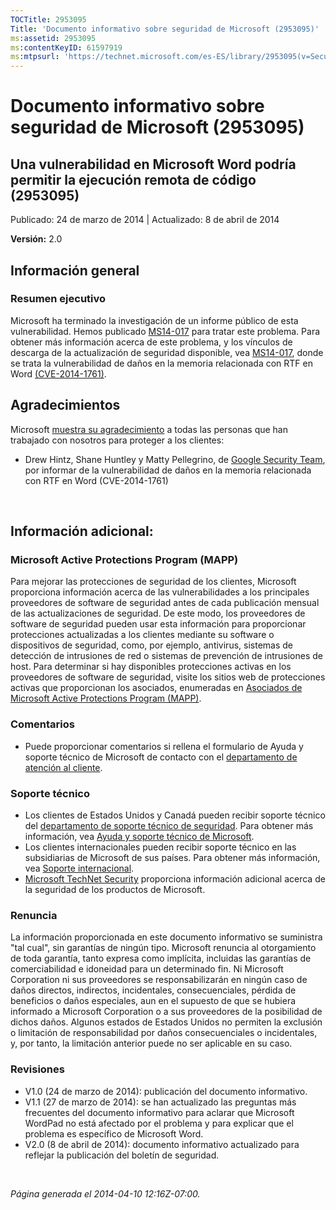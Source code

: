 ```yaml
---
TOCTitle: 2953095
Title: 'Documento informativo sobre seguridad de Microsoft (2953095)'
ms:assetid: 2953095
ms:contentKeyID: 61597919
ms:mtpsurl: 'https://technet.microsoft.com/es-ES/library/2953095(v=Security.10)'
---
```


Documento informativo sobre seguridad de Microsoft (2953095)
============================================================

Una vulnerabilidad en Microsoft Word podría permitir la ejecución remota de código (2953095)
--------------------------------------------------------------------------------------------

Publicado: 24 de marzo de 2014 | Actualizado: 8 de abril de 2014

**Versión:** 2.0

Información general
-------------------

### Resumen ejecutivo

Microsoft ha terminado la investigación de un informe público de esta vulnerabilidad. Hemos publicado [MS14-017](http://go.microsoft.com/fwlink/?linkid=393531) para tratar este problema. Para obtener más información acerca de este problema, y los vínculos de descarga de la actualización de seguridad disponible, vea [MS14-017](http://go.microsoft.com/fwlink/?linkid=393531), donde se trata la vulnerabilidad de daños en la memoria relacionada con RTF en Word [(CVE-2014-1761)](http://www.cve.mitre.org/cgi-bin/cvename.cgi?name=cve-2014-1761).

Agradecimientos
---------------

<span id="sectionToggle0"></span>
Microsoft [muestra su agradecimiento](http://go.microsoft.com/fwlink/?linkid=21127) a todas las personas que han trabajado con nosotros para proteger a los clientes:

-   Drew Hintz, Shane Huntley y Matty Pellegrino, de [Google Security Team](http://www.google.com/), por informar de la vulnerabilidad de daños en la memoria relacionada con RTF en Word (CVE-2014-1761)

 

Información adicional:
----------------------

<span id="sectionToggle1"></span>
### Microsoft Active Protections Program (MAPP)

Para mejorar las protecciones de seguridad de los clientes, Microsoft proporciona información acerca de las vulnerabilidades a los principales proveedores de software de seguridad antes de cada publicación mensual de las actualizaciones de seguridad. De este modo, los proveedores de software de seguridad pueden usar esta información para proporcionar protecciones actualizadas a los clientes mediante su software o dispositivos de seguridad, como, por ejemplo, antivirus, sistemas de detección de intrusiones de red o sistemas de prevención de intrusiones de host. Para determinar si hay disponibles protecciones activas en los proveedores de software de seguridad, visite los sitios web de protecciones activas que proporcionan los asociados, enumeradas en [Asociados de Microsoft Active Protections Program (MAPP)](http://go.microsoft.com/fwlink/?linkid=215201).

### Comentarios

-   Puede proporcionar comentarios si rellena el formulario de Ayuda y soporte técnico de Microsoft de contacto con el [departamento de atención al cliente](http://support.microsoft.com/kb/?scid=sw;en;1257&showpage=1&ws=technet&sd=tech).

### Soporte técnico

-   Los clientes de Estados Unidos y Canadá pueden recibir soporte técnico del [departamento de soporte técnico de seguridad](http://go.microsoft.com/fwlink/?linkid=21131). Para obtener más información, vea [Ayuda y soporte técnico de Microsoft](http://support.microsoft.com/).
-   Los clientes internacionales pueden recibir soporte técnico en las subsidiarias de Microsoft de sus países. Para obtener más información, vea [Soporte internacional](http://go.microsoft.com/fwlink/?linkid=21155).
-   [Microsoft TechNet Security](http://go.microsoft.com/fwlink/?linkid=21132) proporciona información adicional acerca de la seguridad de los productos de Microsoft.

### Renuncia

La información proporcionada en este documento informativo se suministra "tal cual", sin garantías de ningún tipo. Microsoft renuncia al otorgamiento de toda garantía, tanto expresa como implícita, incluidas las garantías de comerciabilidad e idoneidad para un determinado fin. Ni Microsoft Corporation ni sus proveedores se responsabilizarán en ningún caso de daños directos, indirectos, incidentales, consecuenciales, pérdida de beneficios o daños especiales, aun en el supuesto de que se hubiera informado a Microsoft Corporation o a sus proveedores de la posibilidad de dichos daños. Algunos estados de Estados Unidos no permiten la exclusión o limitación de responsabilidad por daños consecuenciales o incidentales, y, por tanto, la limitación anterior puede no ser aplicable en su caso.

### Revisiones

-   V1.0 (24 de marzo de 2014): publicación del documento informativo.
-   V1.1 (27 de marzo de 2014): se han actualizado las preguntas más frecuentes del documento informativo para aclarar que Microsoft WordPad no está afectado por el problema y para explicar que el problema es específico de Microsoft Word.
-   V2.0 (8 de abril de 2014): documento informativo actualizado para reflejar la publicación del boletín de seguridad.

 

*Página generada el 2014-04-10 12:16Z-07:00.*
